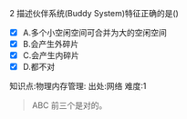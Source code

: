 2
描述伙伴系统(Buddy System)特征正确的是()
- [x] A.多个小空闲空间可合并为大的空闲空间
- [x] B.会产生外碎片
- [x] C.会产生内碎片
- [x] D.都不对

知识点:物理内存管理:
出处:网络
难度:1
> ABC 前三个是对的。
